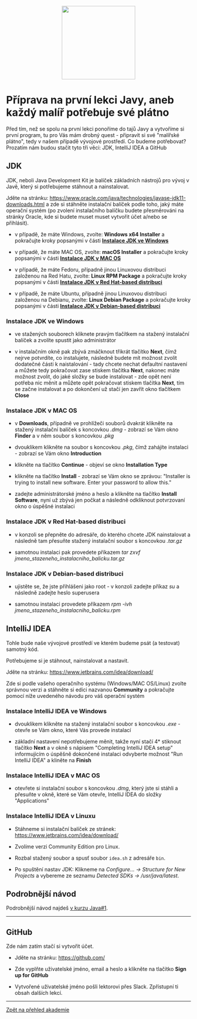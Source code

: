 <p align="center">
  <img src="https://engeto.cz/wp-content/uploads/2019/01/engeto-square.png" width="200" height="200">
</p>

# Příprava na první lekci Javy, aneb každý malíř potřebuje své plátno

Před tím, než se spolu na první lekci ponoříme do tajů Javy a vytvoříme si první program, tu pro Vás mám drobný quest - připravit si své "malířské plátno", tedy v našem případě vývojové prostředí.
Co budeme potřebovat? Prozatím nám budou stačit tyto tři věci: JDK, IntelliJ IDEA a GitHub

## JDK

JDK, neboli Java Development Kit je balíček základních nástrojů pro vývoj v Javě, který si potřebujeme stáhnout a nainstalovat.

Jděte na stránku: https://www.oracle.com/java/technologies/javase-jdk11-downloads.html a zde si stáhněte instalační balíček podle toho, jaký máte operační systém (po zvolení instalačního balíčku budete přesměrováni na stránky Oracle, kde si budete muset muset vytvořit účet a/nebo se přihlásit).

- v případě, že máte Windows, zvolte: <b>Windows x64 Installer</b> a pokračujte kroky popsanými v části [<b>Instalace JDK ve Windows</b>](#instalace-jdk-ve-windows)

- v případě, že máte MAC OS, zvolte: <b>macOS Installer</b> a pokračujte kroky popsanými v části [<b>Instalace JDK v MAC OS</b>](#instalace-jdk-v-mac-os)

- v případě, že máte Fedoru, případně jinou Linuxovou distribuci založenou na Red Hatu, zvolte: <b>Linux RPM Package</b> a pokračujte kroky popsanými v části [<b>Instalace JDK v Red Hat-based distribuci</b>](#instalace-jdk-v-red-hat-based-distribuci)

- v případě, že máte Ubuntu, případně jinou Linuxovou distribuci založenou na Debianu, zvolte: <b>Linux Debian Package</b> a pokračujte kroky popsanými v části [<b>Instalace JDK v Debian-based distribuci</b>](#instalace-jdk-v-debian-based-distribuci)

### Instalace JDK ve Windows

- ve stažených souborech kliknete pravým tlačítkem na stažený instalační balíček a zvolíte spustit jako administrátor

- v instalačním okně pak zbývá zmáčknout třikrát tlačítko <b>Next</b>, čímž nejrve potvrdíte, co instalujete, následně budete mít možnost zvolit dodatečné části k naistalování - tady chcete nechat defaultní nastavení a můžete tedy pokračovat zase stiskem tlačítka <b>Next</b>, nakonec máte možnost zvolit, do jaké složky se bude instalovat - zde opět není potřeba nic měnit a můžete opět pokračovat stiskem tlačítka <b>Next</b>, tím se začne instalovat a po dokončení už stačí jen zavřít okno tlačítkem <b>Close</b>

### Instalace JDK v MAC OS
 
 - v <b>Downloads</b>, případně ve prohlížeči souborů dvakrát klikněte na stažený instalační balíček s koncovkou <i>.dmg</i> - zobrazí se Vám okno <b>Finder</b> a v něm soubor s koncovkou <i>.pkg</i>
 
 - dvouklikem klikněte na soubor s koncovkou <i>.pkg</i>, čímž zahájíte instalaci - zobrazí se Vám okno <b>Introduction</b>
 
 - klikněte na tlačítko <b>Continue</b> - objeví se okno <b>Installation Type</b>
 
 - klikněte na tlačítko <b>Install</b> - zobrazí se Vám okno se zprávou: "Installer is trying to install new software. Enter your password to allow this."
 
 - zadejte administrátorské jméno a heslo a klikněte na tlačítko <b>Install Software</b>, nyní už zbývá jen počkat a následně odkliknout potvrzovaní okno o úspěšné instalaci

### Instalace JDK v Red Hat-based distribuci

- v konzoli se přepněte do adresáře, do kterého chcete JDK nainstalovat a následně tam přesuňte stažený instalační soubor s koncovkou <i>.tar.gz</i>

- samotnou instalaci pak provedete příkazem <i>tar zxvf jmeno_stazeneho_instalacniho_balicku.tar.gz</i>

### Instalace JDK v Debian-based distribuci

- ujistěte se, že jste přihlášeni jako root - v konzoli zadejte příkaz <i>su</i> a následně zadejte heslo superusera

- samotnou instalaci provedete příkazem <i>rpm -ivh jmeno_stazeneho_instalacniho_balicku.rpm</i>

## IntelliJ IDEA

Tohle bude naše vývojové prostředí ve kterém budeme psát (a testovat) samotný kód.

Potřebujeme si je stáhnout, nainstalovat a nastavit.

Jděte na stránku: https://www.jetbrains.com/idea/download/

Zde si podle vašeho operačního systému (Windows/MAC OS/Linux) zvolte správnou verzi a stáhněte si edici nazvanou <b>Community</b> a pokračujte pomocí níže uvedeného návodu pro váš operační systém

### Instalace IntelliJ IDEA ve Windows

- dvouklikem klikněte na stažený instalační soubor s koncovkou <i>.exe</i> - otevře se Vám okno, které Vás provede instalací

- základní nastavení nepotřebujeme měnit, takže nyní stačí 4* stiknout tlačítko <b>Next</b> a v okně s nápisem "Completing IntelliJ IDEA setup" informujícím o úspěšně dokončené instalaci odvyberte možnost "Run IntelliJ IDEA" a kliněte na <b>Finish</b>

### Instalace IntelliJ IDEA v MAC OS

-  otevřete si instalační soubor s koncovkou <i>.dmg</i>, který jste si stáhli a přesuňte v okně, které se Vám otevře, IntelliJ IDEA do složky "Applications"

### Instalace IntelliJ IDEA v&nbsp;Linuxu

- Stáhneme si instalační balíček ze stránek: https://www.jetbrains.com/idea/download/

- Zvolíme verzi Community Edition pro Linux.

- Rozbal stažený soubor a&nbsp;spusť soubor `idea.sh` z&nbsp;adresáře `bin`.

- Po spuštění nastav JDK: Klikneme na _Configure... → Structure for New Projects_ a&nbsp;vybereme ze seznamu _Detected SDKs → /usr/java/latest_.

## Podrobnější návod

Podrobnější návod najdeš [v&nbsp;kurzu Java#1](https://engeto.com/cs/kurz/java-1-uvod-do-programovani/studium/m_TDBn4hQyyJ7Hp2uFS5Sw/zaciname-s-javou/priprava-prostredi/stazeni-oracle-jdk).

---

## GitHub

Zde nám zatím stačí si vytvořit účet.

- Jděte na stránku: https://github.com/

- Zde vyplňte uživatelské jméno, email a heslo a klikněte na tlačítko <b>Sign up for GitHub</b>

- Vytvořené uživatelské jméno pošli lektorovi přes Slack. Zpřístupní ti obsah dalších lekcí.


---

[Zpět na přehled akademie](https://github.com/ENGETO-Java-Akademie-2021-07-12/intro)